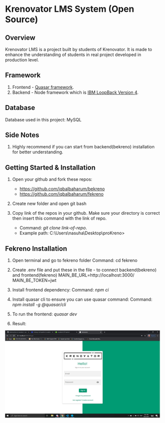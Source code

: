 # Krenovator LMS System (Open Source)

## Overview
Krenovator LMS is a project built by students of Krenovator. It is made to enhance 
the understanding of students in real project developed in production level.
## Framework
   1. Frontend - [Quasar framework](https://quasar.dev/).
   2. Backend - Node framework which is [IBM LoopBack Version 4](https://loopback.io/).

## Database
Database used in this project: MySQL

## Side Notes
1. Highly recommend if you can start from backend(bekreno) installation for better understanding.

## Getting Started & Installation

1. Open your github and fork these repos:
   - https://github.com/iqbalbaharum/bekreno
   - https://github.com/iqbalbaharum/fekreno

2. Create new folder and open git bash

3. Copy link of the repos in your github. Make sure your directory is correct then insert this command with the link of repo.
   - Command: *git clone link-of-repo*.
   - Example path: C:\Users\nasuha\Desktop\proKreno>
## Fekreno Installation
1. Open terminal and go to fekreno folder
   Command: cd fekreno

2. Create .env file and put these in the file - to connect backend(bekreno) and frontend(fekreno)
   MAIN_BE_URL=http://localhost:3000/
   MAIN_BE_TOKEN=jwt

3. Install frontend dependency:
   Command: *npm ci*

3. Install quasar cli to ensure you can use quasar command:
   Command: *npm install -g @quasar/cli*
   
4. To run the frontend: *quasar dev*

5. Result:

![Frontend Interface](docs/images/frontend.jpg "Frontend Interface")